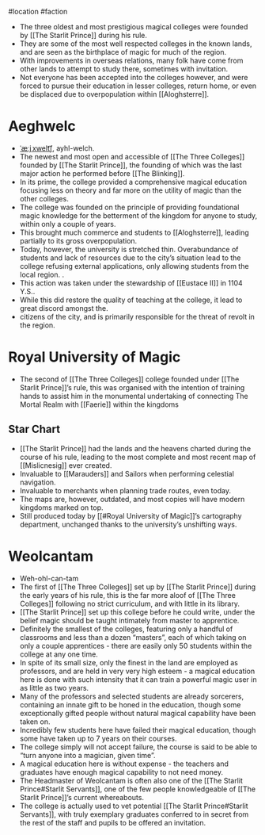 #location #faction
* The three oldest and most prestigious magical colleges were founded by [[The Starlit Prince]] during his rule.
* They are some of the most well respected colleges in the known lands, and are seen as the birthplace of magic for much of the region.
* With improvements in overseas relations, many folk have come from other lands to attempt to study there, sometimes with invitation.
* Not everyone has been accepted into the colleges however, and were forced to pursue their education in lesser colleges, return home, or even be displaced due to overpopulation within [[Aloghsterre]].
# Aeghwelc
* [ˈæːjˌxwelt͡ʃ](http://ipa-reader.xyz/?text=%CB%88%C3%A6%CB%90j%CB%8Cxwelt%CD%A1%CA%83&voice=Amy), ayhl-welch.
* The newest and most open and accessible of [[The Three Colleges]] founded by [[The Starlit Prince]], the founding of which was the last major action he performed before [[The Blinking]].
* In its prime, the college provided a comprehensive magical education focusing less on theory and far more on the utility of magic than the other colleges.
* The college was founded on the principle of providing foundational magic knowledge for the betterment of the kingdom for anyone to study, within only a couple of years.
* This brought much commerce and students to [[Aloghsterre]], leading partially to its gross overpopulation.
* Today, however, the university is stretched thin. Overabundance of students and lack of resources due to the city’s situation lead to the college refusing external applications, only allowing students from the local region. .
* This action was taken under the stewardship of [[Eustace II]] in 1104 Y.S..
* While this did restore the quality of teaching at the college, it lead to great discord amongst the.
* citizens of the city, and is primarily responsible for the threat of revolt in the region.
# Royal University of Magic
* The second of [[The Three Colleges]] college founded under [[The Starlit Prince]]’s rule, this was organised with the intention of training hands to assist him in the monumental undertaking of connecting The Mortal Realm with [[Faerie]] within the kingdoms
## Star Chart
* [[The Starlit Prince]] had the lands and the heavens charted during the course of his rule, leading to the most complete and most recent map of [[Mislicnesig]] ever created.
* Invaluable to [[Marauders]] and Sailors when performing celestial navigation.
* Invaluable to merchants when planning trade routes, even today.
* The maps are, however, outdated, and most copies will have modern kingdoms marked on top.
* Still produced today by [[#Royal University of Magic]]’s cartography department, unchanged thanks to the university’s unshifting ways.
# Weolcantam
* Weh-ohl-can-tam
* The first of [[The Three Colleges]] set up by [[The Starlit Prince]] during the early years of his rule, this is the far more aloof of [[The Three Colleges]] following no strict curriculum, and with little in its library.
* [[The Starlit Prince]] set up this college before he could write, under the belief magic should be taught intimately from master to apprentice.
* Definitely the smallest of the colleges, featuring only a handful of classrooms and less than a dozen “masters”, each of which taking on only a couple apprentices - there are easily only 50 students within the college at any one time.
* In spite of its small size, only the finest in the land are employed as professors, and are held in very very high esteem - a magical education here is done with such intensity that it can train a powerful magic user in as little as two years.
* Many of the professors and selected students are already sorcerers, containing an innate gift to be honed in the education, though some exceptionally gifted people without natural magical capability have been taken on.
* Incredibly few students here have failed their magical education, though some have taken up to 7 years on their courses.
* The college simply will not accept failure, the course is said to be able to “turn anyone into a magician, given time”.
* A magical education here is without expense - the teachers and graduates have enough magical capability to not need money.
* The Headmaster of Weolcantam is often also one of the [[The Starlit Prince#Starlit Servants]], one of the few people knowledgeable of [[The Starlit Prince]]’s current whereabouts.
* The college is actually used to vet potential [[The Starlit Prince#Starlit Servants]], with truly exemplary graduates conferred to in secret from the rest of the staff and pupils to be offered an invitation.